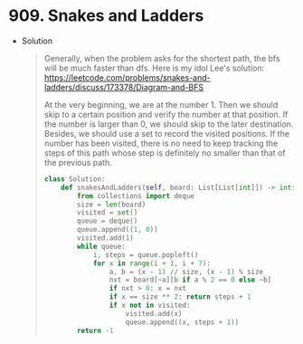 # 909. Snakes and Ladders

- Solution

  > Generally, when the problem asks for the shortest path, the bfs will be much faster than dfs. Here is my idol Lee's solution: https://leetcode.com/problems/snakes-and-ladders/discuss/173378/Diagram-and-BFS
  >
  > At the very beginning, we are at the number 1.  Then we should skip to a certain position and verify the number at that position. If the number is larger than 0, we should skip to the later destination. Besides, we should use a set to record the visited positions. If the number has been visited, there is no need to keep tracking the steps of this path whose step is definitely no smaller than that of the previous path. 
  >
  > ```python
  > class Solution:
  >     def snakesAndLadders(self, board: List[List[int]]) -> int:
  >         from collections import deque
  >         size = len(board)
  >         visited = set()
  >         queue = deque()
  >         queue.append((1, 0))
  >         visited.add(1)
  >         while queue:
  >             i, steps = queue.popleft()
  >             for x in range(i + 1, i + 7):
  >                 a, b = (x - 1) // size, (x - 1) % size
  >                 nxt = board[~a][b if a % 2 == 0 else ~b]
  >                 if nxt > 0: x = nxt
  >                 if x == size ** 2: return steps + 1
  >                 if x not in visited:
  >                     visited.add(x)
  >                     queue.append((x, steps + 1))
  >         return -1
  > ```

  